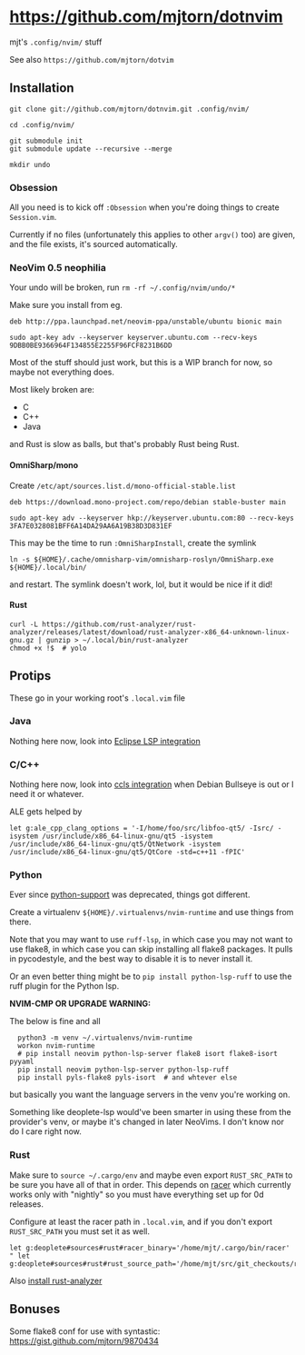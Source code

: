 # https://github.com/mjtorn/dotnvim

mjt's `.config/nvim/` stuff

See also `https://github.com/mjtorn/dotvim`

## Installation

```shell
git clone git://github.com/mjtorn/dotnvim.git .config/nvim/

cd .config/nvim/

git submodule init
git submodule update --recursive --merge

mkdir undo
```

### Obsession
All you need is to kick off `:Obsession` when you're
doing things to create `Session.vim`.

Currently if no files (unfortunately this applies to
other `argv()` too) are given, and the file exists,
it's sourced automatically.

### NeoVim 0.5 neophilia

Your undo will be broken, run `rm -rf ~/.config/nvim/undo/*`

Make sure you install from eg.

```
deb http://ppa.launchpad.net/neovim-ppa/unstable/ubuntu bionic main
```

`sudo apt-key adv --keyserver keyserver.ubuntu.com --recv-keys 9DBB0BE9366964F134855E2255F96FCF8231B6DD`

Most of the stuff should just work, but this is a WIP
branch for now, so maybe not everything does.

Most likely broken are:

  * C
  * C++
  * Java

and Rust is slow as balls, but that's probably Rust being Rust.

#### OmniSharp/mono

Create `/etc/apt/sources.list.d/mono-official-stable.list`

```
deb https://download.mono-project.com/repo/debian stable-buster main
```

`sudo apt-key adv --keyserver hkp://keyserver.ubuntu.com:80 --recv-keys 3FA7E0328081BFF6A14DA29AA6A19B38D3D831EF`

This may be the time to run `:OmniSharpInstall`, create the symlink

```
ln -s ${HOME}/.cache/omnisharp-vim/omnisharp-roslyn/OmniSharp.exe ${HOME}/.local/bin/
```

and restart. The symlink doesn't work, lol, but it would be nice if it did!

#### Rust

```
curl -L https://github.com/rust-analyzer/rust-analyzer/releases/latest/download/rust-analyzer-x86_64-unknown-linux-gnu.gz | gunzip > ~/.local/bin/rust-analyzer
chmod +x !$  # yolo
```

## Protips

These go in your working root's `.local.vim` file

### Java

Nothing here now, look into
[Eclipse LSP integration](https://zignar.net/2020/10/17/setup-neovim-for-java-development-2/)

### C/C++

Nothing here now, look into
[ccls integration](https://jdhao.github.io/2020/11/29/neovim_cpp_dev_setup/) when Debian Bullseye
is out or I need it or whatever.

ALE gets helped by

```vim
let g:ale_cpp_clang_options = '-I/home/foo/src/libfoo-qt5/ -Isrc/ -isystem /usr/include/x86_64-linux-gnu/qt5 -isystem /usr/include/x86_64-linux-gnu/qt5/QtNetwork -isystem /usr/include/x86_64-linux-gnu/qt5/QtCore -std=c++11 -fPIC'
```

### Python

Ever since [python-support](https://github.com/roxma/python-support.nvim) was deprecated,
things got different.

Create a virtualenv `${HOME}/.virtualenvs/nvim-runtime` and use things from there.

Note that you may want to use `ruff-lsp`, in which case you may not want
to use flake8, in which case you can skip installing all flake8 packages.
It pulls in pycodestyle, and the best way to disable it is to never install
it.

Or an even better thing might be to `pip install python-lsp-ruff` to use
the ruff plugin for the Python lsp.

**NVIM-CMP OR UPGRADE WARNING:**

The below is fine and all

```shell
  python3 -m venv ~/.virtualenvs/nvim-runtime
  workon nvim-runtime
  # pip install neovim python-lsp-server flake8 isort flake8-isort pyyaml
  pip install neovim python-lsp-server python-lsp-ruff
  pip install pyls-flake8 pyls-isort  # and whtever else
```

but basically you want the language servers in the venv you're working on.

Something like deoplete-lsp would've been smarter in using these from
the provider's venv, or maybe it's changed in later NeoVims. I don't know
nor do I care right now.

### Rust

Make sure to `source ~/.cargo/env` and maybe even export `RUST_SRC_PATH` to be
sure you have all of that in order. This depends on [racer](https://github.com/racer-rust/racer)
which currently works only with "nightly" so you must have everything set up
for 0d releases.

Configure at least the racer path in `.local.vim`, and if you don't export `RUST_SRC_PATH`
you must set it as well.

```vim
let g:deoplete#sources#rust#racer_binary='/home/mjt/.cargo/bin/racer'
" let g:deoplete#sources#rust#rust_source_path='/home/mjt/src/git_checkouts/rust/src'
```

Also [install rust-analyzer](https://rust-analyzer.github.io/manual.html#rust-analyzer-language-server-binary)

## Bonuses

Some flake8 conf for use with syntastic: https://gist.github.com/mjtorn/9870434

